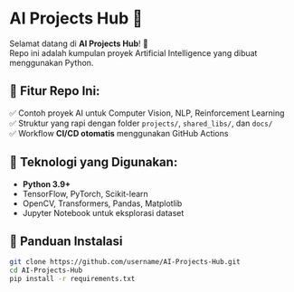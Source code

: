 # AI Projects Hub 🚀

Selamat datang di **AI Projects Hub**! 🎉  
Repo ini adalah kumpulan proyek Artificial Intelligence yang dibuat menggunakan Python.  

## 📌 Fitur Repo Ini:
✅ Contoh proyek AI untuk Computer Vision, NLP, Reinforcement Learning  
✅ Struktur yang rapi dengan folder `projects/`, `shared_libs/`, dan `docs/`  
✅ Workflow **CI/CD otomatis** menggunakan GitHub Actions  

## 🔧 Teknologi yang Digunakan:
- **Python 3.9+**
- TensorFlow, PyTorch, Scikit-learn
- OpenCV, Transformers, Pandas, Matplotlib
- Jupyter Notebook untuk eksplorasi dataset


## 📖 Panduan Instalasi
```bash
git clone https://github.com/username/AI-Projects-Hub.git
cd AI-Projects-Hub
pip install -r requirements.txt
```
